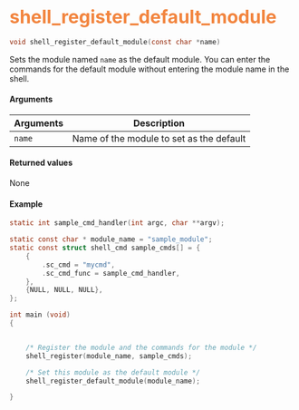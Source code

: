 ## <font color="F2853F" style="font-size:24pt"> shell_register_default_module</font>

```c
void shell_register_default_module(const char *name)
```

Sets the module named `name` as the default module. You can enter the commands for the default module without entering the module name in the shell.


#### Arguments

| Arguments | Description |
|-----------|-------------|
| `name` | Name of the module to set as the default |

#### Returned values
None
<br>

#### Example
```c
static int sample_cmd_handler(int argc, char **argv); 

static const char * module_name = "sample_module";
static const struct shell_cmd sample_cmds[] = {
    {
        .sc_cmd = "mycmd",
        .sc_cmd_func = sample_cmd_handler,
    },
    {NULL, NULL, NULL},
};

int main (void)
{


    /* Register the module and the commands for the module */
    shell_register(module_name, sample_cmds);

    /* Set this module as the default module */
    shell_register_default_module(module_name);

}
```
